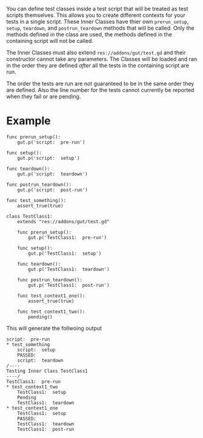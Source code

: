 You can define test classes inside a test script that will be treated as test scripts themselves.  This allows you to create different contexts for your tests in a single script.  These Inner Classes have thier own `prerun_setup`, `setup`, `teardown`, and `postrun_teardown` methods that will be called.  Only the methods defined in the class are used, the methods defined in the containing script will not be called.

The Inner Classes must also extend `res://addons/gut/test.gd` and their constructor cannot take any parameters.  The Classes will be loaded and ran in the order they are defined _after_ all the tests in the containing script are run.

The order the tests are run are not guaranteed to be in the same order they are defined.  Also the line number for the tests cannot currently be reported when they fail or are pending.

# Example

```
func prerun_setup():
	gut.p('script:  pre-run')

func setup():
	gut.p('script:  setup')

func teardown():
	gut.p('script:  teardown')

func postrun_teardown():
	gut.p('script:  post-run')

func test_something():
	assert_true(true)

class TestClass1:
	extends "res://addons/gut/test.gd"

	func prerun_setup():
		gut.p('TestClass1:  pre-run')

	func setup():
		gut.p('TestClass1:  setup')

	func teardown():
		gut.p('TestClass1:  teardown')

	func postrun_teardown():
		gut.p('TestClass1:  post-run')

	func test_context1_one():
		assert_true(true)

	func test_context1_two():
		pending()

  ```
This will generate the follwoing output
```
script:  pre-run
* test_something
    script:  setup
    PASSED:
    script:  teardown
/----
Testing Inner Class TestClass1
----/
TestClass1:  pre-run
* test_context1_two
    TestClass1:  setup
    Pending
    TestClass1:  teardown
* test_context1_one
    TestClass1:  setup
    PASSED:
    TestClass1:  teardown
    TestClass1:  post-run
```

